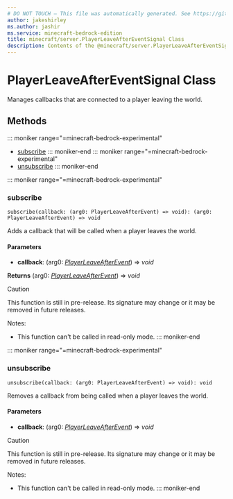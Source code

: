 ```yaml
---
# DO NOT TOUCH — This file was automatically generated. See https://github.com/mojang/minecraftapidocsgenerator to modify descriptions, examples, etc.
author: jakeshirley
ms.author: jashir
ms.service: minecraft-bedrock-edition
title: minecraft/server.PlayerLeaveAfterEventSignal Class
description: Contents of the @minecraft/server.PlayerLeaveAfterEventSignal class.
---
```

# PlayerLeaveAfterEventSignal Class

Manages callbacks that are connected to a player leaving the world.

## Methods
::: moniker range="=minecraft-bedrock-experimental"
- [subscribe](#subscribe)
::: moniker-end
::: moniker range="=minecraft-bedrock-experimental"
- [unsubscribe](#unsubscribe)
::: moniker-end

::: moniker range="=minecraft-bedrock-experimental"
### **subscribe**
`
subscribe(callback: (arg0: PlayerLeaveAfterEvent) => void): (arg0: PlayerLeaveAfterEvent) => void
`

Adds a callback that will be called when a player leaves the world.

#### **Parameters**
- **callback**: (arg0: [*PlayerLeaveAfterEvent*](PlayerLeaveAfterEvent.md)) => *void*

**Returns** (arg0: [*PlayerLeaveAfterEvent*](PlayerLeaveAfterEvent.md)) => *void*

> [!CAUTION]
> This function is still in pre-release.  Its signature may change or it may be removed in future releases.
  
Notes:
- This function can't be called in read-only mode.
::: moniker-end

::: moniker range="=minecraft-bedrock-experimental"
### **unsubscribe**
`
unsubscribe(callback: (arg0: PlayerLeaveAfterEvent) => void): void
`

Removes a callback from being called when a player leaves the world.

#### **Parameters**
- **callback**: (arg0: [*PlayerLeaveAfterEvent*](PlayerLeaveAfterEvent.md)) => *void*

> [!CAUTION]
> This function is still in pre-release.  Its signature may change or it may be removed in future releases.
  
Notes:
- This function can't be called in read-only mode.
::: moniker-end
